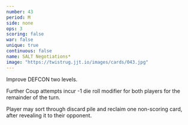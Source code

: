 ```yaml
---
number: 43
period: M
side: none
ops: 3
scoring: false
war: false
unique: true
continuous: false
name: SALT Negotiations*
image: "https://twistrug.jjt.io/images/cards/043.jpg"
---
```

Improve DEFCON two levels.

Further Coup attempts incur -1 die roll modifier for both players for the remainder of the turn.

Player may sort through discard pile and reclaim one non-scoring card, after revealing it to their opponent.
